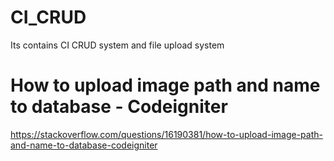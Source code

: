 # CI_CRUD
Its contains CI CRUD system and file upload system

# How to upload image path and name to database - Codeigniter
https://stackoverflow.com/questions/16190381/how-to-upload-image-path-and-name-to-database-codeigniter
